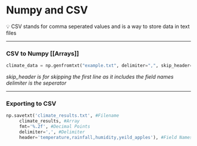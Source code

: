 # Numpy and CSV
<aside>💡 CSV stands for comma seperated values and is a way to store data in text files</aside>

---
### CSV to Numpy [[Arrays]] 
```Python 
climate_data = np.genfromtxt("example.txt", delimiter=",", skip_header=1)
```
*skip_header is for skipping the first line as it includes the field names 
delimiter is the seperator*

---
### Exporting to CSV
```Python 
np.savetxt('climate_results.txt', #Filename
     climate_results, #Array
     fmt='%.2f', #Decimal Points
     delimiter=',', #Delimiter
     header='temperature,rainfall,humidity,yeild_apples'), #Field Names
```